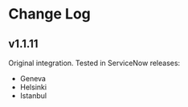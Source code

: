 # Change Log

## v1.1.11
Original integration.
Tested in ServiceNow releases:
- Geneva
- Helsinki
- Istanbul
